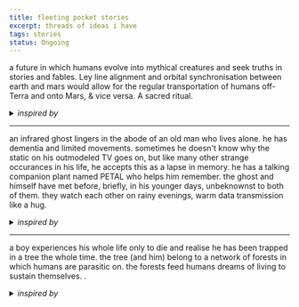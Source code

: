 ```yaml
---
title: fleeting pocket stories
excerpt: threads of ideas i have 
tags: stories
status: Ongoing
---
```


a future in which humans evolve into mythical creatures and seek truths in stories and fables. Ley line alignment and orbital synchronisation between earth and mars would allow for the regular transportation of humans off-Terra and onto Mars, & vice versa. A sacred ritual. 

<details> 
	<summary> <i>inspired by</i> </summary>
	<ul>
	<li>Genshin Impact's lore; on ley line openings, and the "ancient tree" </li>
	<li>"Ley lines... A mysterious network that links the whole world together, within which flow the elements. it's said the ley lines remember all things that happen in this world, from the surface down to the deepest depths..." </li>
	</ul>
</details>

---

an infrared ghost lingers in the abode of an old man who lives alone. he has dementia and limited movements. sometimes he doesn't know why the static on his outmodeled TV goes on, but like many other strange occurances in his life, he accepts this as a lapse in memory. he has a talking companion plant named PETAL who helps him remember. the ghost and himself have met before, briefly, in his younger days, unbeknownst to both of them. they watch each other on rainy evenings, warm data transmission like a hug. 
	
<details> 
<summary> <i>inspired by</i> </summary>
<ul>
<li>rachel's reply to my instastory on the early morning when my TV suddenly turned on and the anchorwoman on channel news asia stirred me up from my sleep. felt eerie with the TV light casting a glow on my father who was sound asleep in the living room. </li>
<li>the quantum ghost at a mountain teashack in China, from the novel Ghostwritten by David Mitchell.. that story has never really left me</li>
</ul>
</details>

---

a boy experiences his whole life only to die and realise he has been trapped in a tree the whole time. the tree (and him) belong to a network of forests in which humans are parasitic on. the forests feed humans dreams of living to sustain themselves. . 

<details> 
<summary> <i>inspired by</i> </summary>
<ul>
<li>melvin's nightmare. haha</li>
	<li> the matrix, but organic </li>
</ul>
</details>
